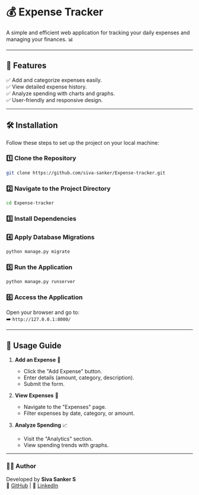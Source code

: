 # 💰 Expense Tracker

A simple and efficient web application for tracking your daily expenses and managing your finances. 📊

---

## 🚀 Features

✅ Add and categorize expenses easily.  
✅ View detailed expense history.  
✅ Analyze spending with charts and graphs.  
✅ User-friendly and responsive design.  

---

## 🛠️ Installation

Follow these steps to set up the project on your local machine:

### 1️⃣ Clone the Repository
```bash
git clone https://github.com/siva-sanker/Expense-tracker.git
```

### 2️⃣ Navigate to the Project Directory
```bash
cd Expense-tracker
```

### 3️⃣ Install Dependencies


### 4️⃣ Apply Database Migrations
```bash
python manage.py migrate
```

### 5️⃣ Run the Application
```bash
python manage.py runserver
```

### 6️⃣ Access the Application
Open your browser and go to:  
➡️ `http://127.0.0.1:8000/`

---

## 🎯 Usage Guide

1. **Add an Expense** 📝  
   - Click the "Add Expense" button.
   - Enter details (amount, category, description).
   - Submit the form.

2. **View Expenses** 📜  
   - Navigate to the "Expenses" page.
   - Filter expenses by date, category, or amount.

3. **Analyze Spending** 📈  
   - Visit the "Analytics" section.
   - View spending trends with graphs.

---


### 👨‍💻 Author
Developed by **Siva Sanker S**  
🔗 [GitHub](https://github.com/siva-sanker) | 🔗 [LinkedIn](https://www.linkedin.com/in/siva-sanker-s-b3594b233)

